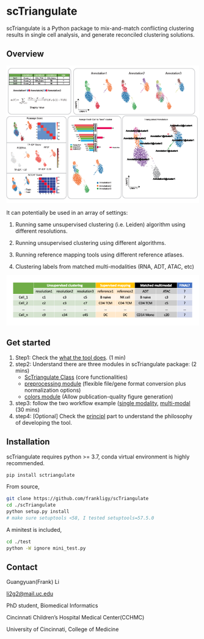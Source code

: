 # scTriangulate

scTriangulate is a Python package to mix-and-match conflicting clustering results in single cell analysis, and generate reconciled 
clustering solutions.

## Overview

![schema](./image/schema.png)

It can potentially be used in an array of settings:

1. Running same unsupervised clustering (i.e. Leiden) algorithm using different resolutions.

2. Running unsupervised clustering using different algorithms.

3. Running reference mapping tools using different reference atlases.

4. Clustering labels from matched multi-modalities (RNA, ADT, ATAC, etc)

![schuma_chop](./image/schema_chop.png)

## Get started

1. Step1: Check the [what the tool does](https:github.com). (1 min)
2. step2: Understand there are three modules in scTriangulate package: (2 mins)
    * [ScTriangulate Class](https:github.com) (core functionalities)
    * [preprocessing module](https:github.com) (flexible file/gene format conversion plus normalization options)
    * [colors module](https:github.com) (Allow publication-quality figure generation)
3. step3: follow the two workflow example ([single modality](https:github.com), [multi-modal](https:github.com) (30 mins)
4. step4: [Optional] Check the [principl](https:github.com) part to understand the philosophy of developing the tool.


## Installation

scTriangulate requires python >= 3.7, conda virtual environment is highly recommended.

```bash
pip install sctriangulate
```

From source,

```bash
git clone https://github.com/frankligy/scTriangulate
cd ./scTriangulate
python setup.py install
# make sure setuptools <58, I tested setuptools=57.5.0
```

A minitest is included,

```bash
cd ./test
python -W ignore mini_test.py
```

## Contact

Guangyuan(Frank) Li

li2g2@mail.uc.edu

PhD student, Biomedical Informatics

Cincinnati Children’s Hospital Medical Center(CCHMC)

University of Cincinnati, College of Medicine
